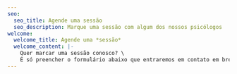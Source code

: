 ```yaml
---
seo:
  seo_title: Agende uma sessão
  seo_description: Marque uma sessão com algum dos nossos psicólogos
welcome:
  welcome_title: Agende uma *sessão*
  welcome_content: |-
    Quer marcar uma sessão conosco? \
    É só preencher o formulário abaixo que entraremos em contato em breve.
---
```

